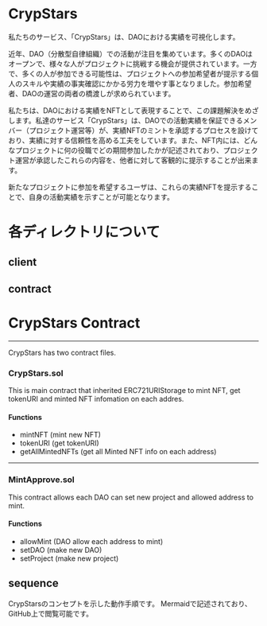 # CrypStars
私たちのサービス、「CrypStars」は、DAOにおける実績を可視化します。

近年、DAO（分散型自律組織）での活動が注目を集めています。多くのDAOはオープンで、様々な人がプロジェクトに挑戦する機会が提供されています。一方で、多くの人が参加できる可能性は、プロジェクトへの参加希望者が提示する個人のスキルや実績の事実確認にかかる労力を増やす事となりました。参加希望者、DAOの運営の両者の橋渡しが求められています。

私たちは、DAOにおける実績をNFTとして表現することで、この課題解決をめざします。私達のサービス「CrypStars」は、DAOでの活動実績を保証できるメンバー（プロジェクト運営等）が、実績NFTのミントを承認するプロセスを設けており、実績に対する信頼性を高める工夫をしています。また、NFT内には、どんなプロジェクトに何の役職でどの期間参加したかが記述されており、プロジェクト運営が承認したこれらの内容を、他者に対して客観的に提示することが出来ます。

新たなプロジェクトに参加を希望するユーザは、これらの実績NFTを提示することで、自身の活動実績を示すことが可能となります。

# 各ディレクトリについて
## client

## contract
# CrypStars Contract
---

CrypStars has two contract files.

### CrypStars.sol
This is main contract that inherited ERC721URIStorage to mint NFT, get tokenURI and minted NFT infomation on each addres.

#### Functions
- mintNFT (mint new NFT)
- tokenURI (get tokenURI)
- getAllMintedNFTs (get all Minted NFT info on each address)

---

### MintApprove.sol
This contract allows each DAO can set new project and allowed address to mint.

#### Functions
- allowMint (DAO allow each address to mint)
- setDAO (make new DAO)
- setProject (make new project)



## sequence
CrypStarsのコンセプトを示した動作手順です。
Mermaidで記述されており、GitHub上で閲覧可能です。

